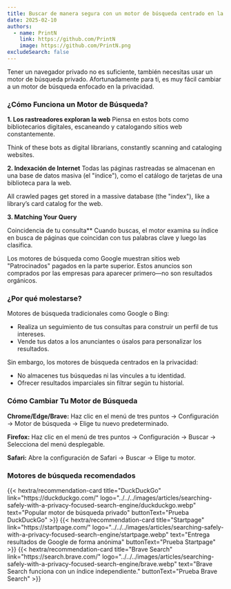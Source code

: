 ```yaml
---
title: Buscar de manera segura con un motor de búsqueda centrado en la privacidad
date: 2025-02-10
authors:
  - name: PrintN
    link: https://github.com/PrintN
    image: https://github.com/PrintN.png
excludeSearch: false
---
```


Tener un navegador privado no es suficiente, también necesitas usar un motor de búsqueda privado. Afortunadamente para ti, es muy fácil cambiar a un motor de búsqueda enfocado en la privacidad.

### ¿Cómo Funciona un Motor de Búsqueda?

**1. Los rastreadores exploran la web**
Piensa en estos bots como bibliotecarios digitales, escaneando y catalogando sitios web constantemente.

Think of these bots as digital librarians, constantly scanning and cataloging websites.

**2. Indexación de Internet**
Todas las páginas rastreadas se almacenan en una base de datos masiva (el "índice"), como el catálogo de tarjetas de una biblioteca para la web.

All crawled pages get stored in a massive database (the "index"), like a library’s card catalog for the web.

**3. Matching Your Query**

Coincidencia de tu consulta\*\*
Cuando buscas, el motor examina su índice en busca de páginas que coincidan con tus palabras clave y luego las clasifica.

Los motores de búsqueda como Google muestran sitios web "Patrocinados" pagados en la parte superior. Estos anuncios son comprados por las empresas para aparecer primero—no son resultados orgánicos.

### ¿Por qué molestarse?

Motores de búsqueda tradicionales como Google o Bing:

- Realiza un seguimiento de tus consultas para construir un perfil de tus intereses.
- Vende tus datos a los anunciantes o úsalos para personalizar los resultados.

Sin embargo, los motores de búsqueda centrados en la privacidad:

- No almacenes tus búsquedas ni las vincules a tu identidad.
- Ofrecer resultados imparciales sin filtrar según tu historial.

### Cómo Cambiar Tu Motor de Búsqueda

**Chrome/Edge/Brave:**
Haz clic en el menú de tres puntos → Configuración → Motor de búsqueda → Elige tu nuevo predeterminado.

**Firefox:**
Haz clic en el menú de tres puntos → Configuración → Buscar → Selecciona del menú desplegable.

**Safari:**
Abre la configuración de Safari → Buscar → Elige tu motor.

### Motores de búsqueda recomendados

<div class="recommendations">
  <div class="grid">
    {{< hextra/recommendation-card title="DuckDuckGo" link="https://duckduckgo.com/" logo="../../../images/articles/searching-safely-with-a-privacy-focused-search-engine/duckduckgo.webp" text="Popular motor de búsqueda privado" buttonText="Prueba DuckDuckGo" >}}
    {{< hextra/recommendation-card title="Startpage" link="https://startpage.com/" logo="../../../images/articles/searching-safely-with-a-privacy-focused-search-engine/startpage.webp" text="Entrega resultados de Google de forma anónima" buttonText="Prueba Startpage" >}}
    {{< hextra/recommendation-card title="Brave Search" link="https://search.brave.com/" logo="../../../images/articles/searching-safely-with-a-privacy-focused-search-engine/brave.webp" text="Brave Search funciona con un índice independiente." buttonText="Prueba Brave Search" >}}
  </div>
</div>
